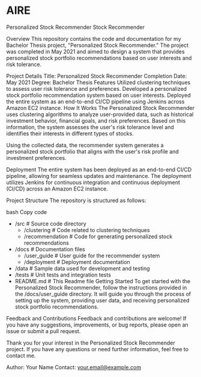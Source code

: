 # AIRE

Personalized Stock Recommender
Stock Recommender

Overview
This repository contains the code and documentation for my Bachelor Thesis project, "Personalized Stock Recommender." The project was completed in May 2021 and aimed to design a system that provides personalized stock portfolio recommendations based on user interests and risk tolerance.

Project Details
Title: Personalized Stock Recommender
Completion Date: May 2021
Degree: Bachelor Thesis
Features
Utilized clustering techniques to assess user risk tolerance and preferences.
Developed a personalized stock portfolio recommendation system based on user interests.
Deployed the entire system as an end-to-end CI/CD pipeline using Jenkins across Amazon EC2 instance.
How It Works
The Personalized Stock Recommender uses clustering algorithms to analyze user-provided data, such as historical investment behavior, financial goals, and risk preferences. Based on this information, the system assesses the user's risk tolerance level and identifies their interests in different types of stocks.

Using the collected data, the recommender system generates a personalized stock portfolio that aligns with the user's risk profile and investment preferences.

Deployment
The entire system has been deployed as an end-to-end CI/CD pipeline, allowing for seamless updates and maintenance. The deployment utilizes Jenkins for continuous integration and continuous deployment (CI/CD) across an Amazon EC2 instance.

Project Structure
The repository is structured as follows:

bash
Copy code
- /src              # Source code directory
  - /clustering     # Code related to clustering techniques
  - /recommendation # Code for generating personalized stock recommendations
- /docs             # Documentation files
  - /user_guide     # User guide for the recommender system
  - /deployment     # Deployment documentation
- /data             # Sample data used for development and testing
- /tests            # Unit tests and integration tests
- README.md         # This Readme file
Getting Started
To get started with the Personalized Stock Recommender, follow the instructions provided in the /docs/user_guide directory. It will guide you through the process of setting up the system, providing user data, and receiving personalized stock portfolio recommendations.

Feedback and Contributions
Feedback and contributions are welcome! If you have any suggestions, improvements, or bug reports, please open an issue or submit a pull request.

Thank you for your interest in the Personalized Stock Recommender project. If you have any questions or need further information, feel free to contact me.

Author: Your Name
Contact: your.email@example.com
